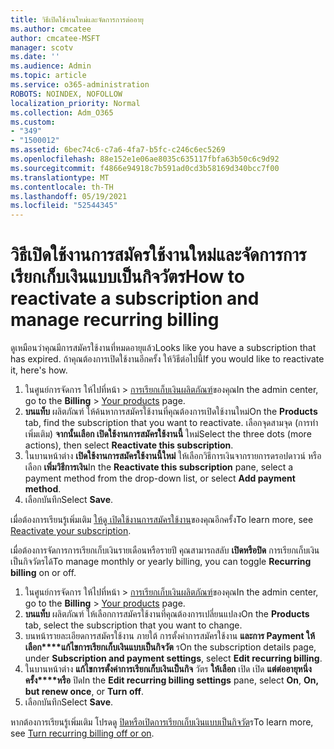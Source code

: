 ```yaml
---
title: วิธีเปิดใช้งานใหม่และจัดการการต่ออายุ
ms.author: cmcatee
author: cmcatee-MSFT
manager: scotv
ms.date: ''
ms.audience: Admin
ms.topic: article
ms.service: o365-administration
ROBOTS: NOINDEX, NOFOLLOW
localization_priority: Normal
ms.collection: Adm_O365
ms.custom:
- "349"
- "1500012"
ms.assetid: 6bec74c6-c7a6-4fa7-b5fc-c246c6ec5269
ms.openlocfilehash: 88e152e1e06ae8035c635117fbfa63b50c6c9d92
ms.sourcegitcommit: f4866e94918c7b591ad0cd3b58169d340bcc7f00
ms.translationtype: MT
ms.contentlocale: th-TH
ms.lasthandoff: 05/19/2021
ms.locfileid: "52544345"
---
```

# <a name="how-to-reactivate-a-subscription-and-manage-recurring-billing"></a><span data-ttu-id="1221e-102">วิธีเปิดใช้งานการสมัครใช้งานใหม่และจัดการการเรียกเก็บเงินแบบเป็นกิจวัตร</span><span class="sxs-lookup"><span data-stu-id="1221e-102">How to reactivate a subscription and manage recurring billing</span></span>

<span data-ttu-id="1221e-103">ดูเหมือนว่าคุณมีการสมัครใช้งานที่หมดอายุแล้ว</span><span class="sxs-lookup"><span data-stu-id="1221e-103">Looks like you have a subscription that has expired.</span></span> <span data-ttu-id="1221e-104">ถ้าคุณต้องการเปิดใช้งานอีกครั้ง ให้วิธีต่อไปนี้</span><span class="sxs-lookup"><span data-stu-id="1221e-104">If you would like to reactivate it, here's how.</span></span>
  
1. <span data-ttu-id="1221e-105">ในศูนย์การจัดการ ให้ไปที่หน้า  >  [การเรียกเก็บเงินผลิตภัณฑ์](https://go.microsoft.com/fwlink/p/?linkid=842054)ของคุณ</span><span class="sxs-lookup"><span data-stu-id="1221e-105">In the admin center, go to the **Billing** > [Your products](https://go.microsoft.com/fwlink/p/?linkid=842054) page.</span></span>
2. <span data-ttu-id="1221e-106">**บนแท็บ** ผลิตภัณฑ์ ให้ค้นหาการสมัครใช้งานที่คุณต้องการเปิดใช้งานใหม่</span><span class="sxs-lookup"><span data-stu-id="1221e-106">On the **Products** tab, find the subscription that you want to reactivate.</span></span> <span data-ttu-id="1221e-107">เลือกจุดสามจุด (การทําเพิ่มเติม) **จากนั้นเลือก เปิดใช้งานการสมัครใช้งานนี้** ใหม่</span><span class="sxs-lookup"><span data-stu-id="1221e-107">Select the three dots (more actions), then select **Reactivate this subscription**.</span></span>
3. <span data-ttu-id="1221e-108">ในบานหน้าต่าง **เปิดใช้งานการสมัครใช้งานนี้ใหม่** ให้เลือกวิธีการเงินจากรายการดรอปดาวน์ หรือเลือก **เพิ่มวิธีการเงิน**</span><span class="sxs-lookup"><span data-stu-id="1221e-108">In the **Reactivate this subscription** pane, select a payment method from the drop-down list, or select **Add payment method**.</span></span>
4. <span data-ttu-id="1221e-109">เลือกบันทึก</span><span class="sxs-lookup"><span data-stu-id="1221e-109">Select **Save**.</span></span>

<span data-ttu-id="1221e-110">เมื่อต้องการเรียนรู้เพิ่มเติม [ให้ดู เปิดใช้งานการสมัครใช้งาน](/microsoft-365/commerce/subscriptions/reactivate-your-subscription)ของคุณอีกครั้ง</span><span class="sxs-lookup"><span data-stu-id="1221e-110">To learn more, see [Reactivate your subscription](/microsoft-365/commerce/subscriptions/reactivate-your-subscription).</span></span>

<span data-ttu-id="1221e-111">เมื่อต้องการจัดการการเรียกเก็บเงินรายเดือนหรือรายปี คุณสามารถสลับ **เปิดหรือปิด** การเรียกเก็บเงินเป็นกิจวัตรได้</span><span class="sxs-lookup"><span data-stu-id="1221e-111">To manage monthly or yearly billing, you can toggle **Recurring billing** on or off.</span></span>
  
1. <span data-ttu-id="1221e-112">ในศูนย์การจัดการ ให้ไปที่หน้า  >  [การเรียกเก็บเงินผลิตภัณฑ์](https://go.microsoft.com/fwlink/p/?linkid=842054)ของคุณ</span><span class="sxs-lookup"><span data-stu-id="1221e-112">In the admin center, go to the **Billing** > [Your products](https://go.microsoft.com/fwlink/p/?linkid=842054) page.</span></span>
2. <span data-ttu-id="1221e-113">**บนแท็บ** ผลิตภัณฑ์ ให้เลือกการสมัครใช้งานที่คุณต้องการเปลี่ยนแปลง</span><span class="sxs-lookup"><span data-stu-id="1221e-113">On the **Products** tab, select the subscription that you want to change.</span></span>
3. <span data-ttu-id="1221e-114">บนหน้ารายละเอียดการสมัครใช้งาน ภายใต้ การตั้งค่าการสมัครใช้งาน **และการ Payment ให้เลือก\*\*\*\*แก้ไขการเรียกเก็บเงินแบบเป็นกิจวัต** ร</span><span class="sxs-lookup"><span data-stu-id="1221e-114">On the subscription details page, under **Subscription and payment settings**, select **Edit recurring billing**.</span></span>
4. <span data-ttu-id="1221e-115">ในบานหน้าต่าง **แก้ไขการตั้งค่าการเรียกเก็บเงินเป็นกิจ** วัตร **ให้เลือก** เปิด เปิด **แต่ต่ออายุหนึ่งครั้ง\*\*\*\*หรือ** ปิด</span><span class="sxs-lookup"><span data-stu-id="1221e-115">In the **Edit recurring billing settings** pane, select **On**, **On, but renew once**, or **Turn off**.</span></span>
5. <span data-ttu-id="1221e-116">เลือกบันทึก</span><span class="sxs-lookup"><span data-stu-id="1221e-116">Select **Save**.</span></span>

<span data-ttu-id="1221e-117">หากต้องการเรียนรู้เพิ่มเติม โปรดดู [ปิดหรือเปิดการเรียกเก็บเงินแบบเป็นกิจวัต](/microsoft-365/commerce/subscriptions/renew-your-subscription#turn-recurring-billing-off-or-on)ร</span><span class="sxs-lookup"><span data-stu-id="1221e-117">To learn more, see [Turn recurring billing off or on](/microsoft-365/commerce/subscriptions/renew-your-subscription#turn-recurring-billing-off-or-on).</span></span>